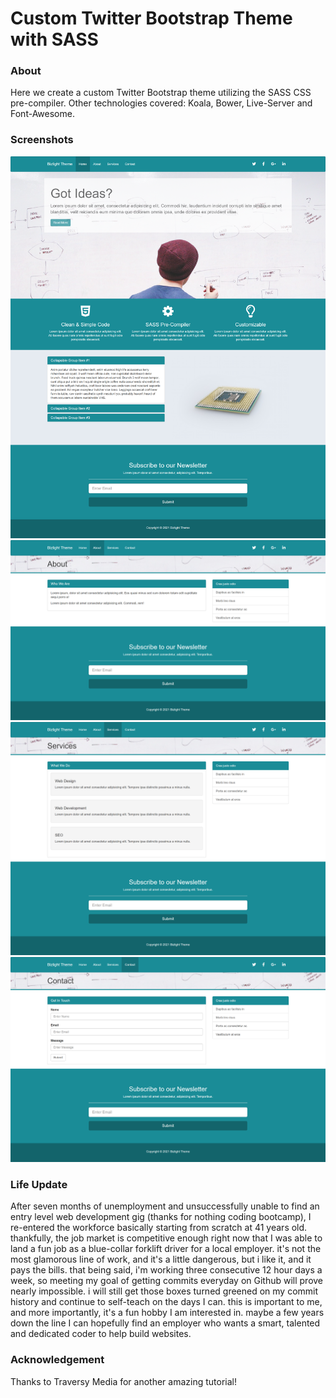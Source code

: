 # Custom Twitter Bootstrap Theme with SASS

### About

Here we create a custom Twitter Bootstrap theme utilizing the SASS CSS pre-compiler. Other technologies covered: Koala, Bower, Live-Server and Font-Awesome.

### Screenshots

![example_png](./home.png)
![example_png](./about.png)
![example_png](./services.png)
![example_png](./contact.png)

### Life Update

After seven months of unemployment and unsuccessfully unable to find an entry level web development gig (thanks for nothing coding bootcamp), I re-entered the workforce basically starting from scratch at 41 years old. thankfully, the job market is competitive enough right now that I was able to land a fun job as a blue-collar forklift driver for a local employer. it's not the most glamorous line of work, and it's a little dangerous, but i like it, and it pays the bills. that being said, i'm working three consecutive 12 hour days a week, so meeting my goal of getting commits everyday on Github will prove nearly impossible. i will still get those boxes turned greened on my commit history and continue to self-teach on the days I can. this is important to me, and more importantly, it's a fun hobby I am interested in. maybe a few years down the line I can hopefully find an employer who wants a smart, talented and dedicated coder to help build websites.

### Acknowledgement

Thanks to Traversy Media for another amazing tutorial!
